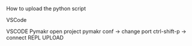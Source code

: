 How to upload the python script

VSCode



VSCODE
Pymakr
open project
pymakr conf -> change port
ctrl-shift-p -> connect
REPL
UPLOAD

